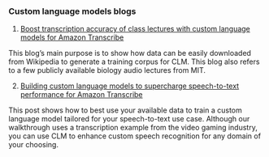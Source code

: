 ### Custom language models blogs

1. [Boost transcription accuracy of class lectures with custom language models for Amazon Transcribe](https://aws.amazon.com/blogs/machine-learning/transcribe-class-lectures-accurately-using-amazon-transcribe-with-custom-language-models/)

This blog’s main purpose is to show how data can be easily downloaded from Wikipedia to generate a training corpus for CLM. This blog also refers to a few publicly available biology audio lectures from MIT.


2. [Building custom language models to supercharge speech-to-text performance for Amazon Transcribe](https://aws.amazon.com/blogs/machine-learning/building-custom-language-models-to-supercharge-speech-to-text-performance-for-amazon-transcribe/)

This post shows how to best use your available data to train a custom language model tailored for your speech-to-text use case. Although our walkthrough uses a transcription example from the video gaming industry, you can use CLM to enhance custom speech recognition for any domain of your choosing. 